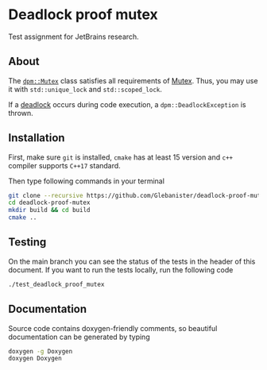 # Deadlock proof mutex

Test assignment for JetBrains research.

## About

The [`dpm::Mutex`](src/Mutex.hpp) class satisfies all requirements of
[Mutex](https://en.cppreference.com/w/cpp/named_req/Mutex).
Thus, you may use it with `std::unique_lock`
and `std::scoped_lock`.

If a [deadlock](https://en.wikipedia.org/wiki/Deadlock) occurs during code execution, a `dpm::DeadlockException`
is thrown.

## Installation

First, make sure
`git` is installed,
`cmake` has at least 15 version and
`c++` compiler supports `C++17` standard.

Then type following commands in your terminal

```bash
git clone --recursive https://github.com/Glebanister/deadlock-proof-mutex
cd deadlock-proof-mutex
mkdir build && cd build
cmake ..
```

## Testing

On the main branch you can see the status
of the tests in the header of this document.
If you want to run the tests locally, run the following code

```bash
./test_deadlock_proof_mutex
```

## Documentation

Source code contains doxygen-friendly comments,
so beautiful documentation can be generated
by typing

```bash
doxygen -g Doxygen
doxygen Doxygen
```
